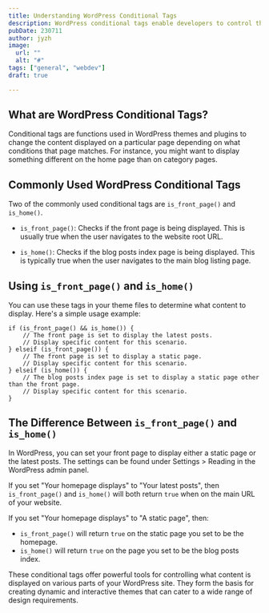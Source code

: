 ```yaml
---
title: Understanding WordPress Conditional Tags
description: WordPress conditional tags enable developers to control the content flow based on specific conditions.
pubDate: 230711 
author: jyzh 
image:
  url: ""
  alt: "#"
tags: ["general", "webdev"]
draft: true

---
```


## What are WordPress Conditional Tags?

Conditional tags are functions used in WordPress themes and plugins to change the content displayed on a particular page depending on what conditions that page matches. For instance, you might want to display something different on the home page than on category pages.

## Commonly Used WordPress Conditional Tags

Two of the commonly used conditional tags are `is_front_page()` and `is_home()`.

- `is_front_page()`: Checks if the front page is being displayed. This is usually true when the user navigates to the website root URL.
    
- `is_home()`: Checks if the blog posts index page is being displayed. This is typically true when the user navigates to the main blog listing page.
    

## Using `is_front_page()` and `is_home()`

You can use these tags in your theme files to determine what content to display. Here's a simple usage example:


```
if (is_front_page() && is_home()) {
    // The front page is set to display the latest posts.
    // Display specific content for this scenario.
} elseif (is_front_page()) {
    // The front page is set to display a static page.
    // Display specific content for this scenario.
} elseif (is_home()) {
    // The blog posts index page is set to display a static page other than the front page.
    // Display specific content for this scenario.
}
```

## The Difference Between `is_front_page()` and `is_home()`

In WordPress, you can set your front page to display either a static page or the latest posts. The settings can be found under Settings > Reading in the WordPress admin panel.

If you set "Your homepage displays" to "Your latest posts", then `is_front_page()` and `is_home()` will both return `true` when on the main URL of your website.

If you set "Your homepage displays" to "A static page", then:

- `is_front_page()` will return `true` on the static page you set to be the homepage.
- `is_home()` will return `true` on the page you set to be the blog posts index.

These conditional tags offer powerful tools for controlling what content is displayed on various parts of your WordPress site. They form the basis for creating dynamic and interactive themes that can cater to a wide range of design requirements.
